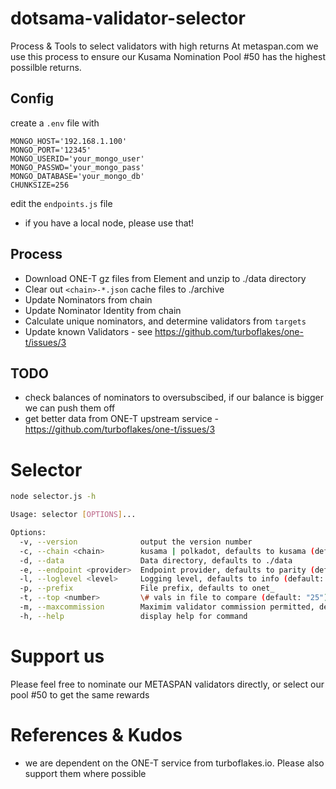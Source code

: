 # dotsama-validator-selector
Process &amp; Tools to select validators with high returns
At metaspan.com we use this process to ensure our Kusama Nomination Pool #50 has the highest possilble returns.

## Config

create a `.env` file with 

```
MONGO_HOST='192.168.1.100'
MONGO_PORT='12345'
MONGO_USERID='your_mongo_user'
MONGO_PASSWD='your_mongo_pass'
MONGO_DATABASE='your_mongo_db'
CHUNKSIZE=256
```

edit the `endpoints.js` file
- if you have a local node, please use that!

## Process

- Download ONE-T gz files from Element and unzip to ./data directory
- Clear out `<chain>-*.json` cache files to ./archive
- Update Nominators from chain
- Update Nominator Identity from chain
- Calculate unique nominators, and determine validators from `targets`
- Update known Validators - see https://github.com/turboflakes/one-t/issues/3

## TODO

- check balances of nominators to oversubscibed, if our balance is bigger we can push them off
- get better data from ONE-T upstream service - https://github.com/turboflakes/one-t/issues/3

# Selector

```bash
node selector.js -h

Usage: selector [OPTIONS]...

Options:
  -v, --version              output the version number
  -c, --chain <chain>        kusama | polkadot, defaults to kusama (default: "kusama")
  -d, --data                 Data directory, defaults to ./data
  -e, --endpoint <provider>  Endpoint provider, defaults to parity (default: "local")
  -l, --loglevel <level>     Logging level, defaults to info (default: "info")
  -p, --prefix               File prefix, defaults to onet_
  -t, --top <number>         \# vals in file to compare (default: "25")
  -m, --maxcommission        Maximim validator commission permitted, default 10
  -h, --help                 display help for command
```

# Support us

Please feel free to nominate our METASPAN validators directly, or select our pool #50 to get the same rewards

# References & Kudos

- we are dependent on the ONE-T service from turboflakes.io. Please also support them where possible
